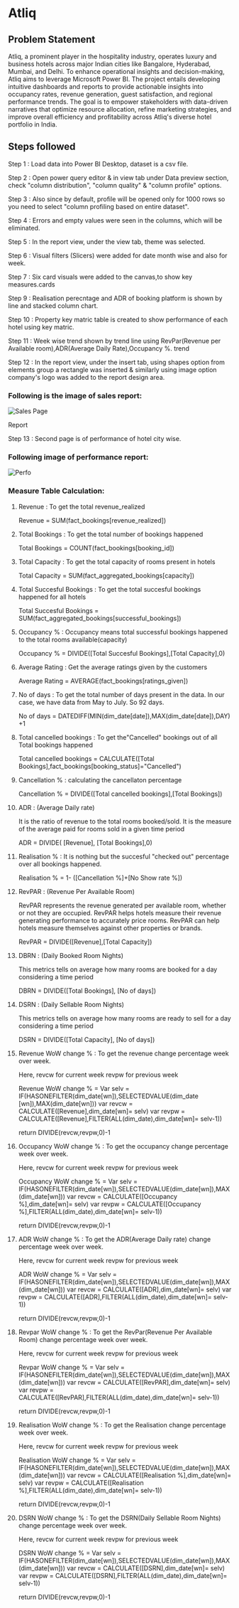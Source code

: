 # Atliq
## Problem Statement

Atliq, a prominent player in the hospitality industry, operates luxury and business hotels across major Indian cities like Bangalore, Hyderabad, Mumbai, and Delhi. To enhance operational insights and decision-making, Atliq aims to leverage Microsoft Power BI. The project entails developing intuitive dashboards and reports to provide actionable insights into occupancy rates, revenue generation, guest satisfaction, and regional performance trends. The goal is to empower stakeholders with data-driven narratives that optimize resource allocation, refine marketing strategies, and improve overall efficiency and profitability across Atliq's diverse hotel portfolio in India.

## Steps followed
Step 1 : Load data into Power BI Desktop, dataset is a csv file.

Step 2 : Open power query editor & in view tab under Data preview section, check "column distribution", "column quality" & "column profile" options.

Step 3 : Also since by default, profile will be opened only for 1000 rows so you need to select "column profiling based on entire dataset".

Step 4 : Errors and empty values were seen in the columns, which will be eliminated.

Step 5 : In the report view, under the view tab, theme was selected.

Step 6 : Visual filters (Slicers) were added for date month wise and also for week.

Step 7 : Six card visuals were added to the canvas,to show key measures.cards

Step 9 : Realisation perecntage and ADR of booking platform is shown by line and stacked column chart.

Step 10 : Property key matric table is created to show performance of each hotel using key matric.

Step 11 : Week wise trend shown by trend line using RevPar(Revenue per Available room),ADR(Average Daily Rate),Occupancy %. trend

Step 12 : In the report view, under the insert tab, using shapes option from elements group a rectangle was inserted & similarly using image option company's logo was added to the report design area. 
### Following is the image of sales report:
![Sales Page](https://github.com/aniketpawar123/Project-Atliq/assets/123149177/d565b26e-8884-4837-aebd-c0e9a53c1397)

Report

Step 13 : Second page is of performance of hotel city wise. 
### Following image of performance report:


![Perfo](https://github.com/aniketpawar123/Project-Atliq/assets/123149177/62390f43-f24c-4887-b4fb-07783a0b311d)

### Measure Table Calculation:
1. Revenue : To get the total revenue_realized

    Revenue = SUM(fact_bookings[revenue_realized])

2. Total Bookings : To get the total number of bookings happened

    Total Bookings = COUNT(fact_bookings[booking_id])

3. Total Capacity : To get the total capacity of rooms present in hotels

    Total Capacity = SUM(fact_aggregated_bookings[capacity])

4. Total Succesful Bookings : To get the total succesful bookings happened for all hotels

    Total Succesful Bookings = SUM(fact_aggregated_bookings[successful_bookings])

5. Occupancy % : Occupancy means total successful bookings happened to the total rooms available(capacity)

    Occupancy % = DIVIDE([Total Succesful Bookings],[Total Capacity],0)

6. Average Rating : Get the average ratings given by the customers

    Average Rating = AVERAGE(fact_bookings[ratings_given])

7. No of days : To get the total number of days present in the data. In our case, we have data from May to July. So 92 days.

    No of days = DATEDIFF(MIN(dim_date[date]),MAX(dim_date[date]),DAY) +1

8. Total cancelled bookings : To get the"Cancelled" bookings out of all Total bookings happened

    Total cancelled bookings = CALCULATE([Total Bookings],fact_bookings[booking_status]="Cancelled")

9. Cancellation % : calculating the cancellaton percentage

    Cancellation % = DIVIDE([Total cancelled bookings],[Total Bookings])

10. ADR : (Average Daily rate)

    It is the ratio of revenue to the total rooms booked/sold. It is the measure of the average paid for rooms sold in a given time period

    ADR = DIVIDE( [Revenue], [Total Bookings],0)

11. Realisation % : It is nothing but the succesful "checked out" percentage over all bookings happened.

    Realisation % = 1- ([Cancellation %]+[No Show rate %])

12. RevPAR : (Revenue Per Available Room)

    RevPAR represents the revenue generated per available room, whether or not they are occupied. RevPAR helps hotels measure their revenue generating performance to accurately price rooms. RevPAR can help hotels measure themselves against other properties or brands.

    RevPAR = DIVIDE([Revenue],[Total Capacity])

13. DBRN : (Daily Booked Room Nights)

    This metrics tells on average how many rooms are booked for a day considering a time period

    DBRN = DIVIDE([Total Bookings], [No of days])
14. DSRN : (Daily Sellable Room Nights)

    This metrics tells on average how many rooms are ready to sell for a day considering a time period

    DSRN = DIVIDE([Total Capacity], [No of days])
15. Revenue WoW change % : To get the revenue change percentage week over week.

    Here, revcw for current week revpw for previous week

    Revenue WoW change % = 
    Var selv = IF(HASONEFILTER(dim_date[wn]),SELECTEDVALUE(dim_date [wn]),MAX(dim_date[wn]))
    var revcw = CALCULATE([Revenue],dim_date[wn]= selv)
    var revpw =  CALCULATE([Revenue],FILTER(ALL(dim_date),dim_date[wn]= selv-1))

    return
    DIVIDE(revcw,revpw,0)-1
16. Occupancy WoW change % : To get the occupancy change percentage week over week.

    Here, revcw for current week revpw for previous week

    Occupancy WoW change % = 
    Var selv = IF(HASONEFILTER(dim_date[wn]),SELECTEDVALUE(dim_date[wn]),MAX(dim_date[wn]))
    var revcw = CALCULATE([Occupancy %],dim_date[wn]= selv)
    var revpw =  CALCULATE([Occupancy %],FILTER(ALL(dim_date),dim_date[wn]= selv-1))

    return
    DIVIDE(revcw,revpw,0)-1

17. ADR WoW change % : To get the ADR(Average Daily rate) change percentage week over week.

    Here, revcw for current week revpw for previous week

    ADR WoW change % = 
    Var selv = IF(HASONEFILTER(dim_date[wn]),SELECTEDVALUE(dim_date[wn]),MAX(dim_date[wn]))
    var revcw = CALCULATE([ADR],dim_date[wn]= selv)
    var revpw =  CALCULATE([ADR],FILTER(ALL(dim_date),dim_date[wn]= selv-1))

    return
    DIVIDE(revcw,revpw,0)-1

18. Revpar WoW change % : To get the RevPar(Revenue Per Available Room) change percentage week over week.

    Here, revcw for current week revpw for previous week

    Revpar WoW change % = 
    Var selv = IF(HASONEFILTER(dim_date[wn]),SELECTEDVALUE(dim_date[wn]),MAX(dim_date[wn]))
    var revcw = CALCULATE([RevPAR],dim_date[wn]= selv)
    var revpw =  CALCULATE([RevPAR],FILTER(ALL(dim_date),dim_date[wn]= selv-1))

    return
    DIVIDE(revcw,revpw,0)-1

19. Realisation WoW change % : To get the Realisation change percentage week over week.

    Here, revcw for current week revpw for previous week

    Realisation WoW change % = 
    Var selv = IF(HASONEFILTER(dim_date[wn]),SELECTEDVALUE(dim_date[wn]),MAX(dim_date[wn]))
    var revcw = CALCULATE([Realisation %],dim_date[wn]= selv)
    var revpw =  CALCULATE([Realisation %],FILTER(ALL(dim_date),dim_date[wn]= selv-1))

    return
    DIVIDE(revcw,revpw,0)-1

20. DSRN WoW change % : To get the DSRN(Daily Sellable Room Nights) change percentage week over week.

    Here, revcw for current week revpw for previous week

    DSRN WoW change % = 
    Var selv = IF(HASONEFILTER(dim_date[wn]),SELECTEDVALUE(dim_date[wn]),MAX(dim_date[wn]))
    var revcw = CALCULATE([DSRN],dim_date[wn]= selv)
    var revpw =  CALCULATE([DSRN],FILTER(ALL(dim_date),dim_date[wn]= selv-1))

    return
    DIVIDE(revcw,revpw,0)-1
